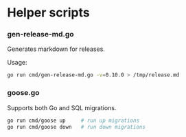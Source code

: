 # Helper scripts

### gen-release-md.go
Generates markdown for releases.

Usage:
```bash
go run cmd/gen-release-md.go -v=0.10.0 > /tmp/release.md
```

### goose.go
Supports both Go and SQL migrations.

```bash
go run cmd/goose up     # run up migrations
go run cmd/goose down   # run down migrations
```